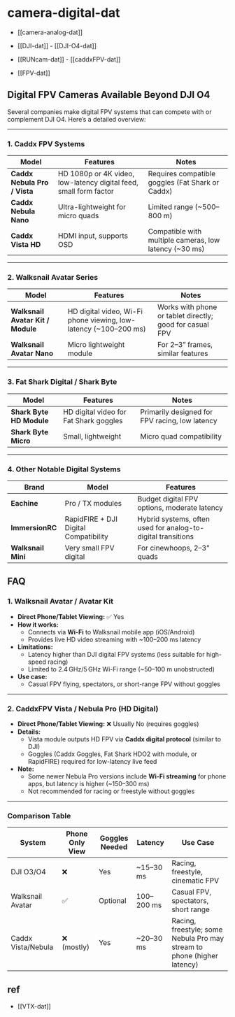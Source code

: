 
# camera-digital-dat

- [[camera-analog-dat]]

- [[DJI-dat]] - [[DJI-O4-dat]]

- [[RUNcam-dat]] - [[caddxFPV-dat]]

- [[FPV-dat]]


## Digital FPV Cameras Available Beyond DJI O4

Several companies make digital FPV systems that can compete with or complement DJI O4. Here’s a detailed overview:

---

### 1. **Caddx FPV Systems**

| Model | Features | Notes |
|-------|----------|-------|
| **Caddx Nebula Pro / Vista** | HD 1080p or 4K video, low-latency digital feed, small form factor | Requires compatible goggles (Fat Shark or Caddx) |
| **Caddx Nebula Nano** | Ultra-lightweight for micro quads | Limited range (~500–800 m) |
| **Caddx Vista HD** | HDMI input, supports OSD | Compatible with multiple cameras, low latency (~30 ms) |

---

### 2. **Walksnail Avatar Series**

| Model | Features | Notes |
|-------|----------|-------|
| **Walksnail Avatar Kit / Module** | HD digital video, Wi-Fi phone viewing, low-latency (~100–200 ms) | Works with phone or tablet directly; good for casual FPV |
| **Walksnail Avatar Nano** | Micro lightweight module | For 2–3” frames, similar features |

---

### 3. **Fat Shark Digital / Shark Byte**

| Model | Features | Notes |
|-------|----------|-------|
| **Shark Byte HD Module** | HD digital video for Fat Shark goggles | Primarily designed for FPV racing, low latency |
| **Shark Byte Micro** | Small, lightweight | Micro quad compatibility |

---

### 4. **Other Notable Digital Systems**

| Brand | Model | Features |
|-------|-------|---------|
| **Eachine** | Pro / TX modules | Budget digital FPV options, moderate latency |
| **ImmersionRC** | RapidFIRE + DJI Digital Compatibility | Hybrid systems, often used for analog-to-digital transitions |
| **Walksnail Mini** | Very small FPV digital | For cinewhoops, 2–3” quads |



## FAQ 

### 1. Walksnail Avatar / Avatar Kit

- **Direct Phone/Tablet Viewing:** ✅ Yes  
- **How it works:**  
  - Connects via **Wi-Fi** to Walksnail mobile app (iOS/Android)  
  - Provides live HD video streaming with ~100–200 ms latency  
- **Limitations:**  
  - Latency higher than DJI digital FPV systems (less suitable for high-speed racing)  
  - Limited to 2.4 GHz/5 GHz Wi-Fi range (~50–100 m unobstructed)  
- **Use case:**  
  - Casual FPV flying, spectators, or short-range FPV without goggles  

---

### 2. CaddxFPV Vista / Nebula Pro (HD Digital)

- **Direct Phone/Tablet Viewing:** ❌ Usually No (requires goggles)  
- **Details:**  
  - Vista module outputs HD FPV via **Caddx digital protocol** (similar to DJI)  
  - Goggles (Caddx Goggles, Fat Shark HDO2 with module, or RapidFIRE) required for low-latency live feed  
- **Note:**  
  - Some newer Nebula Pro versions include **Wi-Fi streaming** for phone apps, but latency is higher (~150–300 ms)  
  - Not recommended for racing or freestyle without goggles  

---

### Comparison Table

| System             | Phone Only View | Goggles Needed | Latency    | Use Case                                                                |
| ------------------ | --------------- | -------------- | ---------- | ----------------------------------------------------------------------- |
| DJI O3/O4          | ❌               | Yes            | ~15–30 ms  | Racing, freestyle, cinematic FPV                                        |
| Walksnail Avatar   | ✅               | Optional       | 100–200 ms | Casual FPV, spectators, short range                                     |
| Caddx Vista/Nebula | ❌ (mostly)      | Yes            | ~20–30 ms  | Racing, freestyle; some Nebula Pro may stream to phone (higher latency) |


## ref 

- [[VTX-dat]]